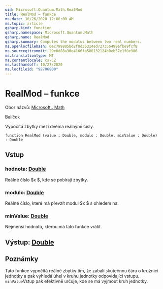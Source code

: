 ```yaml
---
uid: Microsoft.Quantum.Math.RealMod
title: RealMod – funkce
ms.date: 10/26/2020 12:00:00 AM
ms.topic: article
qsharp.kind: function
qsharp.namespace: Microsoft.Quantum.Math
qsharp.name: RealMod
qsharp.summary: Computes the modulus between two real numbers.
ms.openlocfilehash: 6ec799885bd2f0d35314ed727356499efbe9fcf8
ms.sourcegitcommit: 29e0d88a30e4166fa580132124b0eb57e1f0e986
ms.translationtype: MT
ms.contentlocale: cs-CZ
ms.lasthandoff: 10/27/2020
ms.locfileid: "92706800"
---
```

# <a name="realmod-function"></a>RealMod – funkce

Obor názvů: [Microsoft.. Math](xref:Microsoft.Quantum.Math)

Balíček [](https://nuget.org/packages/)


Vypočítá zbytky mezi dvěma reálnými čísly.

```qsharp
function RealMod (value : Double, modulo : Double, minValue : Double) : Double
```


## <a name="input"></a>Vstup

### <a name="value--double"></a>hodnota: [Double](xref:microsoft.quantum.lang-ref.double)

Reálné číslo $x $, kde se pobírají zbytky.


### <a name="modulo--double"></a>modulo: [Double](xref:microsoft.quantum.lang-ref.double)

Reálné číslo, které má převzít modul $x $ s ohledem na.


### <a name="minvalue--double"></a>minValue: [Double](xref:microsoft.quantum.lang-ref.double)

Nejmenší hodnota, kterou má tato funkce vrátit.



## <a name="output--double"></a>Výstup: [Double](xref:microsoft.quantum.lang-ref.double)



## <a name="remarks"></a>Poznámky

Tato funkce vypočítá reálné zbytky tím, že zabalí skutečnou čáru o kružnici jednotky a pak vyhledá úhel v kruhu jednotky odpovídající vstupu.
`minValue`Vstup pak efektivně určuje, kde se má vyjmout kruh jednotky.